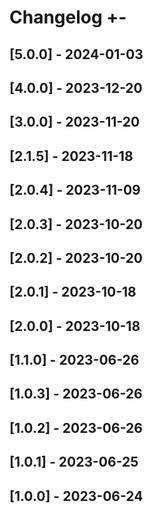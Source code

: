 # Changelog +-

## [5.0.0] - 2024-01-03
## [4.0.0] - 2023-12-20
## [3.0.0] - 2023-11-20
## [2.1.5] - 2023-11-18
## [2.0.4] - 2023-11-09
## [2.0.3] - 2023-10-20
## [2.0.2] - 2023-10-20
## [2.0.1] - 2023-10-18
## [2.0.0] - 2023-10-18
## [1.1.0] - 2023-06-26
## [1.0.3] - 2023-06-26
## [1.0.2] - 2023-06-26
## [1.0.1] - 2023-06-25
## [1.0.0] - 2023-06-24
